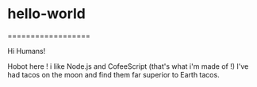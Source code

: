 # hello-world
==================

Hi Humans!

Hobot here ! i like Node.js and CofeeScript (that's what i'm made of !)
I've had tacos on the moon and find them far superior to Earth tacos.

